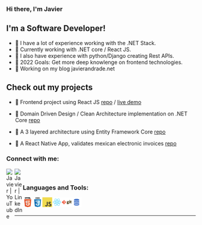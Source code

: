 ### Hi there, I'm Javier
 
## I'm a Software Developer!

- 🔭 I have a lot of experience working with the .NET Stack.
- 🌱 Currently working with .NET core / React JS.
- 🌱 I also have experience with python/Django creating Rest APIs.
- 🌱 2022 Goals: Get more deep knowlenge on frontend technologies.
- 🌱 Working on my blog javierandrade.net
 
 
## Check out my projects 

- 🔭 Frontend project using React JS [repo](https://github.com/javier01123/facturacion_frontend) / [live demo](https://facturacion-frontend-dev.herokuapp.com/)
  
- 🔭 Domain Driven Design / Clean Architecture implementation on .NET Core [repo](https://github.com/javier01123/facturacion_backend)

- 🔭 A 3 layered architecture using Entity Framework Core [repo](https://github.com/javier01123/ThreeLayeredNetCoreAPI)

- 🔭 A React Native App, validates mexican electronic invoices [repo](https://github.com/javier01123/validacion_cfdi_mobile)

### Connect with me:
 
[<img align="left" alt="Javier | YouTube" width="22px" src="https://cdn.jsdelivr.net/npm/simple-icons@v3/icons/youtube.svg" />][youtube]
  
  
[<img align="left" alt="Javier | LinkedIn" width="22px" src="https://cdn.jsdelivr.net/npm/simple-icons@v3/icons/linkedin.svg" />][linkedin]
 
<br />

### Languages and Tools:
<img align="left" alt="HTML5" width="26px" src="https://raw.githubusercontent.com/github/explore/80688e429a7d4ef2fca1e82350fe8e3517d3494d/topics/html/html.png" /> 

<img align="left" alt="CSS3" width="26px" src="https://raw.githubusercontent.com/github/explore/80688e429a7d4ef2fca1e82350fe8e3517d3494d/topics/css/css.png" />
 
<img align="left" alt="JavaScript" width="26px" src="https://raw.githubusercontent.com/github/explore/80688e429a7d4ef2fca1e82350fe8e3517d3494d/topics/javascript/javascript.png" />



<img align="left" alt="React" width="26px" src="https://raw.githubusercontent.com/github/explore/80688e429a7d4ef2fca1e82350fe8e3517d3494d/topics/react/react.png" />

<img align="left" alt="Git" width="26px" src="https://raw.githubusercontent.com/github/explore/80688e429a7d4ef2fca1e82350fe8e3517d3494d/topics/git/git.png" />

<img align="left" alt="SQL" width="26px" src="https://raw.githubusercontent.com/github/explore/80688e429a7d4ef2fca1e82350fe8e3517d3494d/topics/sql/sql.png" />
 
<br />
<br />

---
 
[blog]: https://javierandrade.net 
[youtube]: https://www.youtube.com/channel/UCBYjdYDDd9Xf4jqsu8MI0cw
[linkedin]: https://www.linkedin.com/in/javier01123/